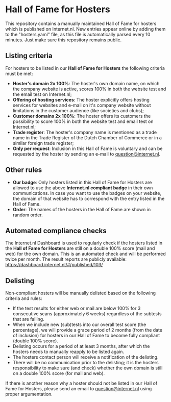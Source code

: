 # Hall of Fame for Hosters
This repository contains a manually maintained Hall of Fame for hosters which is published on Internet.nl.
New entries appear online by adding them to the "hosters.yaml" file, as this file is automatically parsed every 10 minutes. Just make sure this repository remains public. 

## Listing criteria
For hosters to be listed in our **Hall of Fame for Hosters** the following criteria must be met:
* **Hoster's domain 2x 100%**: The hoster's own domain name, on which the company website is active, scores 100% in both the website test and the email test on Internet.nl;
* **Offering of hosting services**: The hoster explicitly offers hosting services for websites and e-mail on it's company website without limitations in the customer audience (like societies and clubs);
* **Customer domains 2x 100%**: The hoster  offers its customers the possibility to score 100% in both the website test and email test on Internet.nl;
* **Trade register**: The hoster's company name is mentioned as a trade name in the Trade Register of the Dutch Chamber of Commerce or in a similar foreign trade register;
* **Only per request**: Inclusion in this Hall of Fame is voluntary and can be requested by the hoster by sending an e-mail to question@internet.nl.

## Other rules
* **Our badge**: Only hosters listed in this Hall of Fame for Hosters are allowed to use the above **Internet.nl compliant badge** in their own communications. In case you want to use the badges on your website, the domain of that website has to correspond with the entry listed in the Hall of Fame. 
* **Order**: The names of the hosters in the Hall of Fame are shown in random order.

## Automated compliance checks
The Internet.nl Dashboard is used to regularly check if the hosters listed in the **Hall of Fame for Hosters** are still on a double 100% score (mail and web) for the own domain. This is an automated check and will be performed twice per month. The result reports are publicly available: https://dashboard.internet.nl/#/published/103/

## Delisting 
Non-compliant hosters will be manually delisted based on the following criteria and rules:
* If the test results for either web or mail are below 100% for 3 consecutive scans (approximately 6 weeks) regardless of the subtests that are failing.
* When we include new (sub)tests into our overall test score (the percentage), we will provide a grace period of 2 months (from the date of inclusion) for hosters in our Hall of Fame to become fully compliant (double 100% score).
* Delisting occurs for a period of at least 3 months, after which the hosters needs to manually reapply to be listed again.
* The hosters contact person will receive a notification of the delisting.
* There will be no communication prior to the delisting; it is the hosters responsibility to make sure (and check) whether the own domain is still on a double 100% score (for mail and web).

If there is another reason why a hoster should not be listed in our Hall of Fame for Hosters, please send an email to question@internet.nl using proper argumentation.
